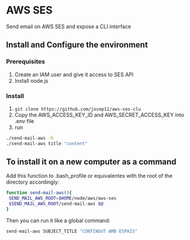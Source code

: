 # AWS SES

Send email on AWS SES and expose a CLI interface

## Install and Configure the environment

### Prerequisites

1. Create an IAM user and give it access to SES API
2. Install node.js

### Install

1. ```git clone https://github.com/josep11/aws-ses-clu```
2. Copy the AWS_ACCESS_KEY_ID and AWS_SECRET_ACCESS_KEY into .env file
3. run

```bash
./send-mail-aws -h
./send-mail-aws title "content"
```

## To install it on a new computer as a command

Add this function to .bash_profile or equivalentes with the root of the directory accordingly:

```bash
function send-mail-aws(){
 SEND_MAIL_AWS_ROOT=$HOME/node/aws/aws-ses
 $SEND_MAIL_AWS_ROOT/send-mail-aws $@
}
```

Then you can run it like a global command:

```bash
send-mail-aws SUBJECT_TITLE "CONTINGUT AMB ESPAIS"
```
